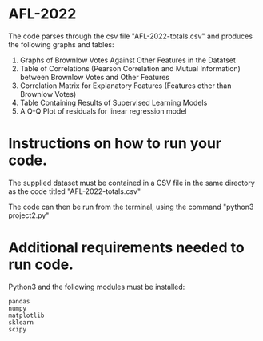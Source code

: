 # AFL-2022
The code parses through the csv file "AFL-2022-totals.csv" and produces the following graphs and tables:
1. Graphs of Brownlow Votes Against Other Features in the Datatset
2. Table of Correlations (Pearson Correlation and Mutual Information) between Brownlow Votes and Other Features
3. Correlation Matrix for Explanatory Features (Features other than Brownlow Votes)
4. Table Containing Results of Supervised Learning Models
5. A Q-Q Plot of residuals for linear regression model

# Instructions on how to run your code.
The supplied dataset must be contained in a CSV file in the same directory as the code titled "AFL-2022-totals.csv"

The code can then be run from the terminal, using the command "python3 project2.py"

# Additional requirements needed to run code.
Python3 and the following modules must be installed:

	pandas
	numpy 
	matplotlib
	sklearn
	scipy
